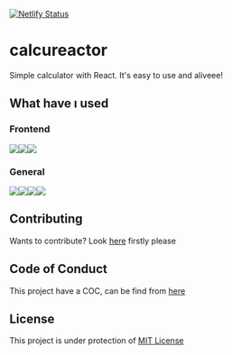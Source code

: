 [![Netlify Status](https://api.netlify.com/api/v1/badges/d2692b0e-6683-4ad2-b39d-137a4f53f6a2/deploy-status)](https://app.netlify.com/sites/calcureactor-calculator/deploys)

# calcureactor
Simple calculator with React. It's easy to use and aliveee!

## What have ı used
### Frontend
<div>
  <img src="https://img.shields.io/badge/html5-%23E34F26.svg?style=for-the-badge&logo=html5&logoColor=white"/><img src="https://img.shields.io/badge/css3-%231572B6.svg?style=for-the-badge&logo=css3&logoColor=white"/><img src="https://img.shields.io/badge/react-%2320232a.svg?style=for-the-badge&logo=react&logoColor=%2361DAFB"/>
</div>

### General
<div>
  <img src="https://img.shields.io/badge/vite-%23646CFF.svg?style=for-the-badge&logo=vite&logoColor=white"/><img src="https://img.shields.io/badge/ESLint-4B3263?style=for-the-badge&logo=eslint&logoColor=white"/><img src="https://img.shields.io/badge/pnpm-%234a4a4a.svg?style=for-the-badge&logo=pnpm&logoColor=f69220"/><img src="https://img.shields.io/badge/typescript-%23007ACC.svg?style=for-the-badge&logo=typescript&logoColor=white"/>
</div>

## Contributing
Wants to contribute? Look [here](./CONTRIBUTING.md) firstly please

## Code of Conduct
This project have a COC, can be find from [here](./CODE_OF_CONDUCT.md)

## License
This project is under protection of [MIT License](./LICENSE)
